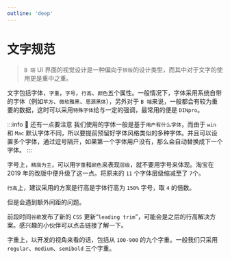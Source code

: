 ```yaml
---
outline: 'deep'
---
```


# 文字规范

> `B 端` UI 界面的视觉设计是一种偏向于`排版`的设计类型，而其中对于文字的使用更是重中之重。

文字包括字体，`字重`，`字号`，`行高`、`颜色`五个属性。一般情况下，字体采用系统自带的字体（例如`苹方`、`微软雅黑`、`思源黑体`），另外对于 `B 端`来说，一般都会有较为重要的数据，这时可以采用`特殊字体`给与一定的强调，最常用的便是 `DINpro`。

:::info :bell: 还有一点要注意
我们使用的字体一般是基于`用户有什么字体`，而由于 `win` 和 `Mac` 默认字体不同，所以要提前预留好字体风格类似的多种字体。并且可以设置多个字体，通过逗号隔开，如果第一个字体用户没有，那么会自动替换成下一个字体。
:::

<ElImg src="ui/5.png"/>

字号上，`精简为主`，可以用`字重`和`颜色`来表现`层级`，就不要用字号来体现。淘宝在 2019 年的改版中便升级了这一点。将原来的 `11` 个字体层级缩减至了 `7`个。

`行高`上，建议采用的方案是行高是字体行高为 `150%` 字号，取 `4` 的倍数。

但是会遇到额外间距的问题。

<ElImg src="ui/6.png"/>

前段时间`谷歌`发布了新的 `CSS` 更新“`leading trim`”，可能会是之后的行高解决方案。感兴趣的小伙伴可以点击链接了解一下。

字重上，以开发的视角来看的话，包括从 `100-900` 的九个字重。一般我们只采用 `regular`、`medium`、`semibold` 三个字重。
